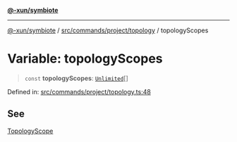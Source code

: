 [**@-xun/symbiote**](../../../../../README.md)

***

[@-xun/symbiote](../../../../../README.md) / [src/commands/project/topology](../README.md) / topologyScopes

# Variable: topologyScopes

> `const` **topologyScopes**: [`Unlimited`](../../../../configure/enumerations/UnlimitedGlobalScope.md#unlimited)[]

Defined in: [src/commands/project/topology.ts:48](https://github.com/Xunnamius/symbiote/blob/ec67adb5324eeca6085e3ddc4126fe7798bea916/src/commands/project/topology.ts#L48)

## See

[TopologyScope](../../../../configure/enumerations/UnlimitedGlobalScope.md)
